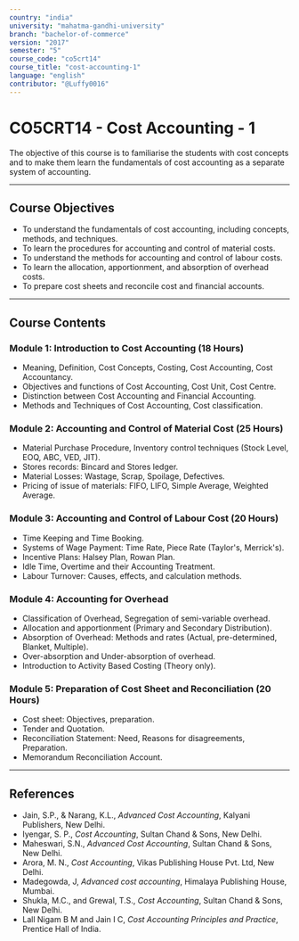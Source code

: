 ```yaml
---
country: "india"
university: "mahatma-gandhi-university"
branch: "bachelor-of-commerce"
version: "2017"
semester: "5"
course_code: "co5crt14"
course_title: "cost-accounting-1"
language: "english"
contributor: "@Luffy0016"
---
```

# CO5CRT14 - Cost Accounting - 1

The objective of this course is to familiarise the students with cost concepts and to make them learn the fundamentals of cost accounting as a separate system of accounting.

---
## Course Objectives

* To understand the fundamentals of cost accounting, including concepts, methods, and techniques.
* To learn the procedures for accounting and control of material costs.
* To understand the methods for accounting and control of labour costs.
* To learn the allocation, apportionment, and absorption of overhead costs.
* To prepare cost sheets and reconcile cost and financial accounts.

---
## Course Contents

### Module 1: Introduction to Cost Accounting (18 Hours)
* Meaning, Definition, Cost Concepts, Costing, Cost Accounting, Cost Accountancy.
* Objectives and functions of Cost Accounting, Cost Unit, Cost Centre.
* Distinction between Cost Accounting and Financial Accounting.
* Methods and Techniques of Cost Accounting, Cost classification.

### Module 2: Accounting and Control of Material Cost (25 Hours)
* Material Purchase Procedure, Inventory control techniques (Stock Level, EOQ, ABC, VED, JIT).
* Stores records: Bincard and Stores ledger.
* Material Losses: Wastage, Scrap, Spoilage, Defectives.
* Pricing of issue of materials: FIFO, LIFO, Simple Average, Weighted Average.

### Module 3: Accounting and Control of Labour Cost (20 Hours)
* Time Keeping and Time Booking.
* Systems of Wage Payment: Time Rate, Piece Rate (Taylor's, Merrick's).
* Incentive Plans: Halsey Plan, Rowan Plan.
* Idle Time, Overtime and their Accounting Treatment.
* Labour Turnover: Causes, effects, and calculation methods.

### Module 4: Accounting for Overhead 
* Classification of Overhead, Segregation of semi-variable overhead.
* Allocation and apportionment (Primary and Secondary Distribution).
* Absorption of Overhead: Methods and rates (Actual, pre-determined, Blanket, Multiple).
* Over-absorption and Under-absorption of overhead.
* Introduction to Activity Based Costing (Theory only).

### Module 5: Preparation of Cost Sheet and Reconciliation (20 Hours)
* Cost sheet: Objectives, preparation.
* Tender and Quotation.
* Reconciliation Statement: Need, Reasons for disagreements, Preparation.
* Memorandum Reconciliation Account.

---
## References
* Jain, S.P., & Narang, K.L., *Advanced Cost Accounting*, Kalyani Publishers, New Delhi.
* Iyengar, S. P., *Cost Accounting*, Sultan Chand & Sons, New Delhi.
* Maheswari, S.N., *Advanced Cost Accounting*, Sultan Chand & Sons, New Delhi.
* Arora, M. N., *Cost Accounting*, Vikas Publishing House Pvt. Ltd, New Delhi.
* Madegowda, J, *Advanced cost accounting*, Himalaya Publishing House, Mumbai.
* Shukla, M.C., and Grewal, T.S., *Cost Accounting*, Sultan Chand & Sons, New Delhi.
* Lall Nigam B M and Jain I C, *Cost Accounting Principles and Practice*, Prentice Hall of India.
